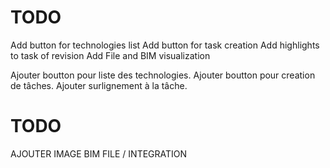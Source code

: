 # TODO
Add button for technologies list
Add button for task creation
Add highlights to task of revision
Add File and BIM visualization


Ajouter boutton pour liste des technologies.
Ajouter boutton pour creation de tâches.
Ajouter surlignement à la tâche.

# TODO
AJOUTER IMAGE BIM FILE / INTEGRATION
